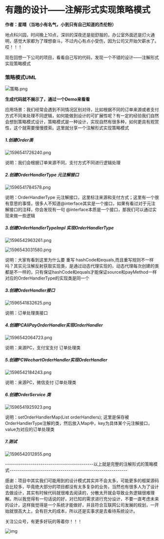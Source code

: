 #  有趣的设计——注解形式实现策略模式

**作者：星晴（当地小有名气，小到只有自己知道的杰伦粉）**

​       地点科兴园，时间晚上10点，深圳的深夜还是挺舒服的，办公室外面还是灯火通明，感觉大家都为了理想奋斗。不过内心有点小受伤，因为公司又开始欠薪水了。哎！！！

​      现在回想一下公司的项目，看看自己写的代码，发现一个不错的设计——注解形式实现策略模式

### 策略模式UML

![策略.png](https://ae02.alicdn.com/kf/U43d299ec4fbb4c0da02cd978ff2688808.jpg)

**生成代码就不展示了，通过一个Demo来看看**

应用场景：我们经常会遇到不同情况区别对待，比如根据不同的订单来源或者支付方式不同来处理不同逻辑，如何能做到设计的可扩展性呢？有一定的经验我们自然会想到策略模式设计，策略模式是一种设计，实现自然有很多种，如何更具有观赏性，这个就需要慢慢摸索。这里就分享一个注解形式实现策略模式

##### 1.创建Order类

![1596541726240.png](https://ae02.alicdn.com/kf/U9b63cafcf98e4c78ada1fdbfecd967cd2.jpg)

说明：我们会根据订单来源不同，支付方式不同进行逻辑处理

##### 2.创建OrderHandlerType 元注解接口

![1596541784578.png](https://ae02.alicdn.com/kf/U13db822100764636b64ed8f83a20601aU.jpg)

说明：OrderHandlerType 元注解接口，这里标注来源和支付方式；这里有一个很有意思的事情，很多人不知道@interface其实是一个接口，如果有看过对于元注解接口的注释，你会发现有一句 @interface本质是一个接口，那我们可以通过实现来做一些逻辑

##### 3.创建OrderHandlerTypeImpl 实现OrderHandlerType 

![1596542963261.png](https://ae02.alicdn.com/kf/U270a32857d0140bda2b627830f5379d9i.jpg)

![1596543031580.png](https://ae02.alicdn.com/kf/Ue0324907c66c4289887cce9a42db8f69I.jpg)

说明：大家有看到这里为什么要 重写 hashCode和equals,而且重写规则不一样吗？其实元注解反射获取实现类，是通过动态代理实现的，动态代理每次创建的类都是不一样的，只有保证hashCode和equals才能保证source和payMethod一样对应的OrderHandlerType的实现类是同一个

##### 3.创建OrderHandler接口

![1596541832625.png](https://ae04.alicdn.com/kf/U693135aa2e2941469dd624e8395fc863o.jpg)

说明：订单处理类接口

##### 4.创建PCAliPayOrderHandler实现OrderHandler

![1596542064723.png](https://ae04.alicdn.com/kf/Ua1c999d2340a405e99dd531e7d4bf3b4v.jpg)

说明：来源PC，支付宝支付 订单处理类

##### 5.创建PCWechartOrderHandler实现OrderHandler

![1596542184243.png](https://ae02.alicdn.com/kf/U313ce2f4fdd64aeeb5af1965b2a781eex.jpg)

说明：来源PC，微信支付 订单处理类

##### 6.创建OrderService 类

![1596541925923.png](https://ae04.alicdn.com/kf/U000503ab579c4d988a5de9d641114546I.jpg)

说明：setOrderHandlerMap(List<OrderHandler> orderHandlers); 这里是保存被OrderHandlerType注解的类，然后放入Map中，key为具体某个元注解接口，value为对应的订单处理类

##### 7.测试

![1596542012855.png](https://ae01.alicdn.com/kf/U8b4600b554794dc39c3e5d18b8b69b173.jpg)



---------------------------------------------以上就是完整的注解形式的策略模式------------------------------------------------------------

感谢：项目中其实我们可能用到的设计模式其实并不会太多，可能更多的框架源码会比较多，毕竟绝大部分的项目都没有太多复杂的业务，当然也有很多人为了设计去做设计，其实有时候代码就很难去阅读的，分散太开就会导致业务逻辑很难理解。所以我觉得有一句话说的好，对已知的需求进行充分设计，不要一直考虑未来的设计，这样我觉得是一个系统才能做好，并且符合互联网公司发展的规划，一开始就很高大上，会有巨大的成本，所以还是实事求是去看待系统设计。



关注公众号，有更多好玩的等着你！！！

![img](https://mmbiz.qpic.cn/mmbiz_jpg/YicpKkSXicfO23aLicEHTNZibc8zxtW31NSibuCibDgOk3UhJBq90Z1ibXdotRAzibukOAiaicYmWNZFm6R3YzolcOdbdE9Q/640?wx_fmt=jpeg)